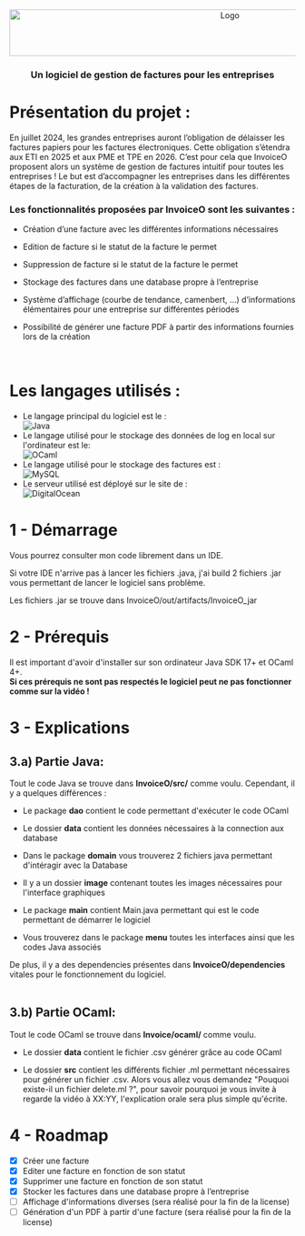 <div align="center">
  <a href="https://github.com/othneildrew/Best-README-Template">
    <img src="https://user-images.githubusercontent.com/74242616/198913703-3a76b17c-c5f1-4fe5-b08d-67105f01c0d3.png" alt="Logo" width="761" height="82">
  </a>

<h3 align="center">Un logiciel de gestion de factures pour les entreprises</h3>
</div>

# Présentation du projet :

<p>En juillet 2024, les grandes entreprises auront l’obligation de délaisser les factures papiers pour les factures électroniques. Cette obligation s’étendra aux ETI en 2025 et aux PME et TPE en 2026. C’est pour cela que InvoiceO proposent alors un système de gestion de factures intuitif pour toutes les entreprises ! Le but est d’accompagner les entreprises dans les différentes étapes de la facturation, de la création à la validation des factures.</p>

<h3>Les fonctionnalités proposées par InvoiceO sont les suivantes :</h3>
<ul><li>Création d’une facture avec les différentes informations nécessaires</li></ul>
<ul><li>Edition de facture si le statut de la facture le permet</li></ul>
<ul><li>Suppression de facture si le statut de la facture le permet</li></ul>
<ul><li>Stockage des factures dans une database propre à l’entreprise</li></ul>
<ul><li>Système d’affichage (courbe de tendance, camenbert, …) d’informations élémentaires pour une entreprise sur différentes périodes</li></ul>
<ul><li>Possibilité de générer une facture PDF à partir des informations fournies lors de la création</li></ul>
<br>

# Les langages utilisés :
* Le langage principal du logiciel est le :<br>
  ![Java]<br>
* Le langage utilisé pour le stockage des données de log en local sur l'ordinateur est le:<br>
  ![OCaml]<br>
* Le langage utilisé pour le stockage des factures est :<br>
  ![MySQL]<br>
* Le serveur utilisé est déployé sur le site de :<br>
  ![DigitalOcean]

# 1 - Démarrage
Vous pourrez consulter mon code librement dans un IDE.

Si votre IDE n'arrive pas à lancer les fichiers .java, j'ai build 2 fichiers .jar vous permettant de lancer le logiciel sans problème.

Les fichiers .jar se trouve dans InvoiceO/out/artifacts/InvoiceO_jar

# 2 - Prérequis

Il est important d'avoir d'installer sur son ordinateur Java SDK 17+ et OCaml 4+.<br>
<strong>Si ces prérequis ne sont pas respectés le logiciel peut ne pas fonctionner comme sur la vidéo !</strong>

# 3 - Explications


## 3.a) Partie Java:
Tout le code Java se trouve dans <strong>InvoiceO/src/</strong> comme voulu.
Cependant, il y a quelques différences :
<ul><li> Le package <strong>dao</strong> contient le code permettant d'exécuter le code OCaml</li></ul>
<ul><li> Le dossier <strong>data</strong> contient les données nécessaires à la connection aux database</li></ul>
<ul><li> Dans le package <strong>domain</strong> vous trouverez 2 fichiers java permettant d'intéragir avec la Database</li></ul>
<ul><li> Il y a un dossier <strong>image</strong> contenant toutes les images nécessaires pour l'interface graphiques</li></ul>
<ul><li> Le package <strong>main</strong> contient Main.java permettant qui est le code permettant de démarrer le logiciel</li></ul>
<ul><li> Vous trouverez dans le package <strong>menu</strong> toutes les interfaces ainsi que les codes Java associés</li></ul>

De plus, il y a des dependencies présentes dans <strong>InvoiceO/dependencies</strong> vitales pour le fonctionnement du logiciel.<br><br>


## 3.b) Partie OCaml:
Tout le code OCaml se trouve dans <strong>Invoice/ocaml/</strong> comme voulu.
<ul><li> Le dossier <strong>data</strong> contient le fichier .csv générer grâce au code OCaml</li></ul>
<ul><li> Le dossier <strong>src</strong> contient les différents fichier .ml permettant nécessaires pour générer un fichier .csv. Alors vous allez vous demandez "Pouquoi existe-il un fichier delete.ml ?", pour savoir pourquoi je vous invite à regarde la vidéo à XX:YY, l'explication orale sera plus simple qu'écrite.</li></ul>

# 4 - Roadmap

- [x] Créer une facture
- [x] Editer une facture en fonction de son statut
- [x] Supprimer une facture en fonction de son statut
- [x] Stocker les factures dans une database propre à l’entreprise
- [ ] Affichage d'informations diverses (sera réalisé pour la fin de la license)
- [ ] Génération d'un PDF à partir d'une facture (sera réalisé pour la fin de la license)

[MySQL]: https://img.shields.io/badge/mysql-%2300f.svg?style=for-the-badge&logo=mysql&logoColor=white
[OCaml]: https://img.shields.io/badge/-OCaml-black?logo=ocaml&style=for-the-badge
[Java]: https://img.shields.io/badge/Java-ED8B00?style=for-the-badge&logo=java&logoColor=white
[DigitalOcean]: https://img.shields.io/badge/Digital_Ocean-0080FF?style=for-the-badge&logo=DigitalOcean&logoColor=white